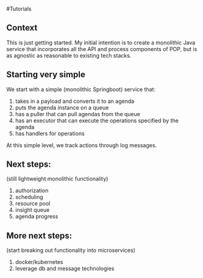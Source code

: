 #Tutorials

## Context
This is just getting started.  My initial intention is to create a monolithic Java service that incorporates all the API and 
process components of POP, but is as agnostic as reasonable to existing tech stacks.

## Starting very simple
We start with a simple (monolithic Springboot) service that:
1. takes in a payload and converts it to an agenda
2. puts the agenda instance on a queue
3. has a puller that can pull agendas from the queue
4. has an executor that can execute the operations specified by the agenda
5. has handlers for operations

At this simple level, we track actions through log messages.

## Next steps:
(still lightweight monolithic functionality)
1. authorization
2. scheduling
3. resource pool
4. insight queue
5. agenda progress

## More next steps:
(start breaking out functionality into microservices)
1. docker/kubernetes
2. leverage db and message technologies
